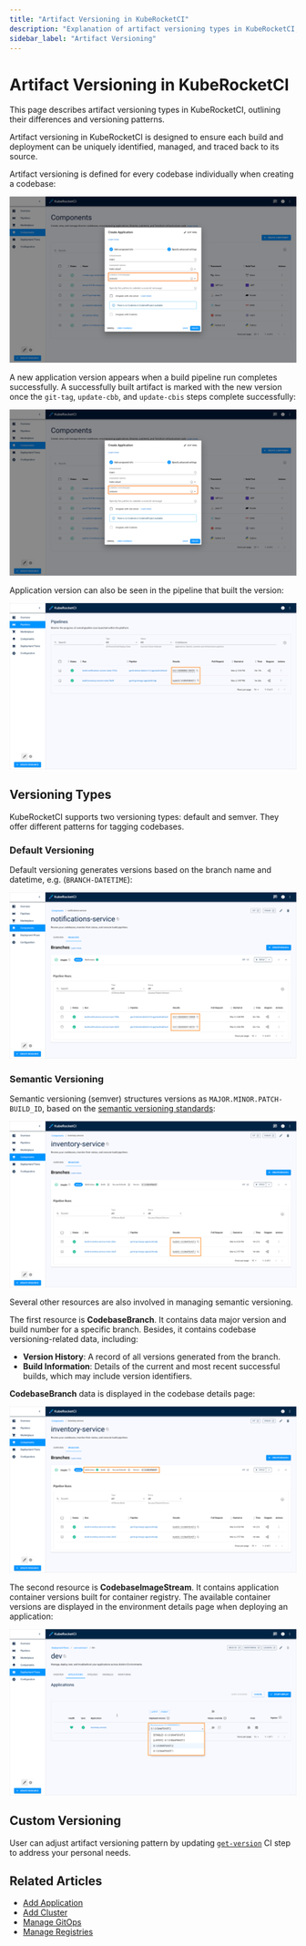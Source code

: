 ```yaml
---
title: "Artifact Versioning in KubeRocketCI"
description: "Explanation of artifact versioning types in KubeRocketCI, including default and semantic versioning, and how to customize versioning patterns for codebases."
sidebar_label: "Artifact Versioning"
---
```

<!-- markdownlint-disable MD025 -->

# Artifact Versioning in KubeRocketCI

<head>
  <link rel="canonical" href="https://docs.kuberocketci.io/docs/user-guide/artifact-versioning" />
</head>

This page describes artifact versioning types in KubeRocketCI, outlining their differences and versioning patterns.

Artifact versioning in KubeRocketCI is designed to ensure each build and deployment can be uniquely identified, managed, and traced back to its source.

Artifact versioning is defined for every codebase individually when creating a codebase:

  ![Select codebase versioning](../assets/user-guide/versioning/codebase_versioning.png "Select codebase versioning")

A new application version appears when a build pipeline run completes successfully. A successfully built artifact is marked with the new version once the `git-tag`, `update-cbb`, and `update-cbis` steps complete successfully:

  ![Git-tag step](../assets/user-guide/versioning/codebase_versioning.png "Git-tag step")

Application version can also be seen in the pipeline that built the version:

  ![Versions in pipelines](../assets/user-guide/versioning/versions_in_pipelines.png "Versions in pipelines")

## Versioning Types

KubeRocketCI supports two versioning types: default and semver. They offer different patterns for tagging codebases.

### Default Versioning

Default versioning generates versions based on the branch name and datetime, e.g. (`BRANCH-DATETIME`):

  ![Default versioning](../assets/user-guide/versioning/default_versioning.png "Default versioning")

### Semantic Versioning

Semantic versioning (semver) structures versions as `MAJOR.MINOR.PATCH-BUILD_ID`, based on the [semantic versioning standards](https://semver.org/):

  ![Semantic versioning](../assets/user-guide/versioning/semantic_versioning.png "Semantic versioning")

Several other resources are also involved in managing semantic versioning.

The first resource is **CodebaseBranch**. It contains data major version and build number for a specific branch. Besides, it contains codebase versioning-related data, including:

- **Version History**: A record of all versions generated from the branch.
- **Build Information**: Details of the current and most recent successful builds, which may include version identifiers.

**CodebaseBranch** data is displayed in the codebase details page:

  ![CodebaseBranch data](../assets/user-guide/versioning/codebasebranch_data.png "CodebaseBranch data")

The second resource is **CodebaseImageStream**. It contains application container versions built for container registry. The available container versions are displayed in the environment details page when deploying an application:

  ![CodebaseImageStream data](../assets/user-guide/versioning/codebaseimagestream_data.png "CodebaseImageStream data")

## Custom Versioning

User can adjust artifact versioning pattern by updating [`get-version`](https://github.com/epam/edp-tekton/tree/master/charts/pipelines-library/templates/tasks/getversion) CI step to address your personal needs.

## Related Articles

* [Add Application](add-application.md)
* [Add Cluster](add-cluster.md)
* [Manage GitOps](gitops.md)
* [Manage Registries](manage-container-registries.md)

